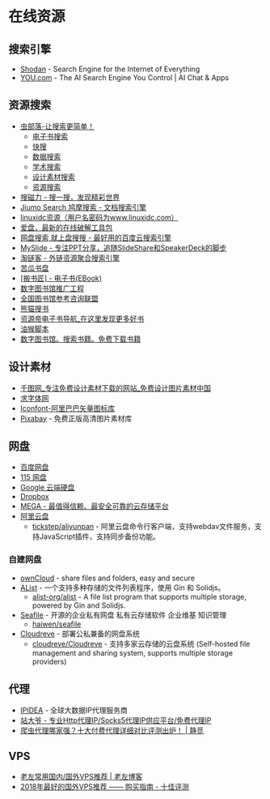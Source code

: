 # 在线资源

## 搜索引擎

* [Shodan](https://www.shodan.io/) - Search Engine for the Internet of Everything
* [YOU.com](https://you.com/) - The AI Search Engine You Control | AI Chat & Apps

## 资源搜索

* [虫部落-让搜索更简单！](https://www.chongbuluo.com/)
    - [电子书搜索](https://ebook.chongbuluo.com/)
    - [快搜](https://search.chongbuluo.com/)
    - [数据搜索](http://data.chongbuluo.com/)
    - [学术搜索](https://scholar.chongbuluo.com/)
    - [设计素材搜索](http://image.chongbuluo.com/)
    - [资源搜索](http://magnet.chongbuluo.com/)
* [搜磁力 - 搜一搜，发现精彩世界](https://www.soucili.net/)
* [Jiumo Search 鸠摩搜索 - 文档搜索引擎](https://www.jiumodiary.com/)
* [linuxidc资源（用户名密码为www.linuxidc.com）](https://linux.linuxidc.com/index.php)
* [爱盘，最新的在线破解工具包](http://down.52pojie.cn/)
* [网盘搜索,就上盘搜搜 - 最好用的百度云搜索引擎](http://www.pansoso.com/)
* [MySlide - 专注PPT分享，追随SlideShare和SpeakerDeck的脚步](https://myslide.cn/)
* [淘链客 - 外链资源聚合搜索引擎](https://www.toplinks.cc/s/)
* [苦瓜书盘](https://www.kgbook.com/)
* [[搬书匠] - 电子书(EBook)](http://www.banshujiang.cn/)
* [数字图书馆推广工程](http://www.ndlib.cn/)
* [全国图书馆参考咨询联盟](http://www.ucdrs.superlib.net/)
* [熊猫搜书](https://xmsoushu.com/)
* [资源帝电子书导航_在这里发现更多好书](http://shu.ziyuandi.cn/)
* [油猴脚本](https://greasyfork.org/zh-CN)
* [数字图书馆。搜索书籍。免费下载书籍](https://zh.b-ok.cc/)

## 设计素材

* [千图网_专注免费设计素材下载的网站_免费设计图片素材中国](https://www.58pic.com/)
* [求字体网](http://www.qiuziti.com/)
* [Iconfont-阿里巴巴矢量图标库](http://iconfont.cn/)
* [Pixabay](https://pixabay.com/zh/) - 免费正版高清图片素材库

## 网盘

* [百度网盘](http://pan.baidu.com/disk/home)
* [115 网盘](https://115.com/)
* [Google 云端硬盘](https://drive.google.com/drive/my-drive)
* [Dropbox](https://www.dropbox.com/)
* [MEGA - 最值得信赖、最安全可靠的云存储平台](https://mega.io/)
* [阿里云盘](https://www.aliyundrive.com/)
    * [tickstep/aliyunpan](https://github.com/tickstep/aliyunpan) - 阿里云盘命令行客户端，支持webdav文件服务，支持JavaScript插件，支持同步备份功能。

### 自建网盘

* [ownCloud](https://owncloud.org/) - share files and folders, easy and secure
* [AList](https://alist.nn.ci/zh/) - 一个支持多种存储的文件列表程序，使用 Gin 和 Solidjs。
    * [alist-org/alist](https://github.com/alist-org/alist) - A file list program that supports multiple storage, powered by Gin and Solidjs.
* [Seafile](https://www.seafile.com/home/) - 开源的企业私有网盘 私有云存储软件 企业维基 知识管理
    * [haiwen/seafile](https://github.com/haiwen/seafile)
* [Cloudreve](https://cloudreve.org/) - 部署公私兼备的网盘系统
    * [cloudreve/Cloudreve](https://github.com/cloudreve/Cloudreve) - 支持多家云存储的云盘系统 (Self-hosted file management and sharing system, supports multiple storage providers)

## 代理

* [IPIDEA](https://www.ipidea.net/) - 全球大数据IP代理服务商
* [站大爷 - 专业Http代理IP/Socks5代理IP供应平台/免费代理IP](http://ip.zdaye.com/)
* [爬虫代理哪家强？十大付费代理详细对比评测出炉！ | 静觅](https://cuiqingcai.com/5094.html)

## VPS

* [老左常用国内/国外VPS推荐 | 老左博客](http://www.laozuo.org/myvps)
* [2018年最好的国外VPS推荐 —— 购买指南 - 十佳评测](https://www.10besty.com/best-vps-hosting-services/)
